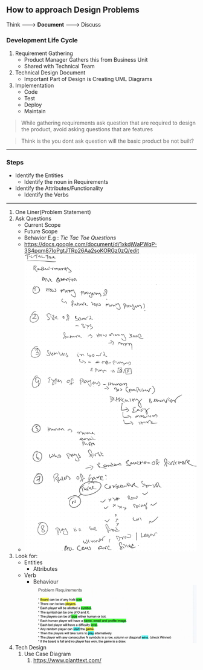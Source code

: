 ## How to approach Design Problems

Think ---> **Document**  --->  Discuss

### Development Life Cycle

1. Requirement Gathering
   - Product Manager Gathers this from Business Unit
   - Shared with Technical Team
2. Technical Design Document
   - Important Part of Design is Creating UML Diagrams
3. Implementation
   - Code
   - Test
   - Deploy
   - Maintain

> While gathering requirements ask question that are required to design the product, avoid asking questions that are features

> Think is the you dont ask question will the basic product be not built?

---

### Steps

- Identify the Entities
  - Identify the noun in Requirements
- Identify the Attributes/Functionality
  - Identify the Verbs

---

1. One Liner(Problem Statement)
2. Ask Questions
   - Current Scope
   - Future Scope
   - Behavior
     E.g : *Tic Tac Toe Questions*
   - https://docs.google.com/document/d/1xkdjWaPWqP-3S4pqm87IoPgtJTRp26Aa2soKORGz0zQ/edit
   - ![TicTacToe Questions.png](..%2Fassets%2Fimages%2Flld%2FTicTacToe%20Questions.png)
3. Look for:
   - Entities
     - Attributes
   - Verb
     - Behaviour
       ![img.png](../assets/images/lld/tictactoe_req/img.png)
4. Tech Design
   1. Use Case Diagram
      1. https://www.planttext.com/